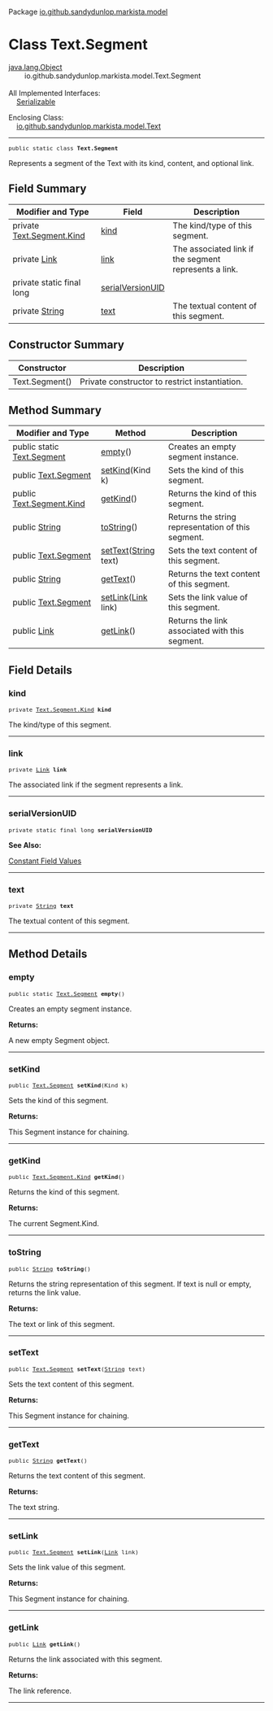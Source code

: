 Package [io.github.sandydunlop.markista.model](index.md)

# Class Text.Segment
[java.lang.Object](https://docs.oracle.com/en/java/javase/24/docs/api/java.base/java/lang/Object.html)<br/>
        io.github.sandydunlop.markista.model.Text.Segment<br/>
<br/>
All Implemented Interfaces:<br/>
    [Serializable](https://docs.oracle.com/en/java/javase/24/docs/api/java.base/java/io/Serializable.html)

Enclosing Class:<br/>
    [io.github.sandydunlop.markista.model.Text](Text.md)


----

<span style="font-family: monospace; font-size: 80%;">public static class __Text.Segment__</span>

Represents a segment of the Text with its kind, content, and optional link.


## Field Summary

| Modifier and Type                                                                                    | Field                                 | Description                                           |
|------------------------------------------------------------------------------------------------------|---------------------------------------|-------------------------------------------------------|
| private [Text.Segment.Kind](Text.Segment.Kind.md)                                                    | [kind](#kind)                         | The kind/type of this segment.                        |
| private [Link](Link.md)                                                                              | [link](#link)                         | The associated link if the segment represents a link. |
| private static final long                                                                            | [serialVersionUID](#serialversionuid) |                                                       |
| private [String](https://docs.oracle.com/en/java/javase/24/docs/api/java.base/java/lang/String.html) | [text](#text)                         | The textual content of this segment.                  |



## Constructor Summary

| Constructor    | Description                                    |
|----------------|------------------------------------------------|
| Text.Segment() | Private constructor to restrict instantiation. |



## Method Summary

| Modifier and Type                                                                                   | Method                                                                                                                 | Description                                        |
|-----------------------------------------------------------------------------------------------------|------------------------------------------------------------------------------------------------------------------------|----------------------------------------------------|
| public static [Text.Segment](Text.Segment.md)                                                       | [empty](#empty)()                                                                                                      | Creates an empty segment instance.                 |
| public [Text.Segment](Text.Segment.md)                                                              | [setKind](#setkind)(Kind k)                                                                                            | Sets the kind of this segment.                     |
| public [Text.Segment.Kind](Text.Segment.Kind.md)                                                    | [getKind](#getkind)()                                                                                                  | Returns the kind of this segment.                  |
| public [String](https://docs.oracle.com/en/java/javase/24/docs/api/java.base/java/lang/String.html) | [toString](#tostring)()                                                                                                | Returns the string representation of this segment. |
| public [Text.Segment](Text.Segment.md)                                                              | [setText](#settext)([String](https://docs.oracle.com/en/java/javase/24/docs/api/java.base/java/lang/String.html) text) | Sets the text content of this segment.             |
| public [String](https://docs.oracle.com/en/java/javase/24/docs/api/java.base/java/lang/String.html) | [getText](#gettext)()                                                                                                  | Returns the text content of this segment.          |
| public [Text.Segment](Text.Segment.md)                                                              | [setLink](#setlink)([Link](Link.md) link)                                                                              | Sets the link value of this segment.               |
| public [Link](Link.md)                                                                              | [getLink](#getlink)()                                                                                                  | Returns the link associated with this segment.     |



## Field Details

### kind

<span style="font-family: monospace; font-size: 80%;">private [Text.Segment.Kind](Text.Segment.Kind.md) __kind__</span>

The kind/type of this segment.


---

### link

<span style="font-family: monospace; font-size: 80%;">private [Link](Link.md) __link__</span>

The associated link if the segment represents a link.


---

### serialVersionUID

<span style="font-family: monospace; font-size: 80%;">private static final long __serialVersionUID__</span>



**See Also:**


[Constant Field Values](../constant-values.md)



---

### text

<span style="font-family: monospace; font-size: 80%;">private [String](https://docs.oracle.com/en/java/javase/24/docs/api/java.base/java/lang/String.html) __text__</span>

The textual content of this segment.


---


## Method Details

### empty

<span style="font-family: monospace; font-size: 80%;">public static [Text.Segment](Text.Segment.md) __empty__()</span>

Creates an empty segment instance.

**Returns:**

A new empty Segment object.


---

### setKind

<span style="font-family: monospace; font-size: 80%;">public [Text.Segment](Text.Segment.md) __setKind__(Kind k)</span>

Sets the kind of this segment.

**Returns:**

This Segment instance for chaining.


---

### getKind

<span style="font-family: monospace; font-size: 80%;">public [Text.Segment.Kind](Text.Segment.Kind.md) __getKind__()</span>

Returns the kind of this segment.

**Returns:**

The current Segment.Kind.


---

### toString

<span style="font-family: monospace; font-size: 80%;">public [String](https://docs.oracle.com/en/java/javase/24/docs/api/java.base/java/lang/String.html) __toString__()</span>

Returns the string representation of this segment.
If text is null or empty, returns the link value.

**Returns:**

The text or link of this segment.


---

### setText

<span style="font-family: monospace; font-size: 80%;">public [Text.Segment](Text.Segment.md) __setText__([String](https://docs.oracle.com/en/java/javase/24/docs/api/java.base/java/lang/String.html) text)</span>

Sets the text content of this segment.

**Returns:**

This Segment instance for chaining.


---

### getText

<span style="font-family: monospace; font-size: 80%;">public [String](https://docs.oracle.com/en/java/javase/24/docs/api/java.base/java/lang/String.html) __getText__()</span>

Returns the text content of this segment.

**Returns:**

The text string.


---

### setLink

<span style="font-family: monospace; font-size: 80%;">public [Text.Segment](Text.Segment.md) __setLink__([Link](Link.md) link)</span>

Sets the link value of this segment.

**Returns:**

This Segment instance for chaining.


---

### getLink

<span style="font-family: monospace; font-size: 80%;">public [Link](Link.md) __getLink__()</span>

Returns the link associated with this segment.

**Returns:**

The link reference.


---

